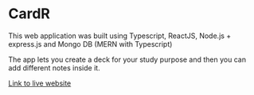 # CardR

This web application was built using Typescript, ReactJS, Node.js + express.js and Mongo DB (MERN with Typescript)

The app lets you create a deck for your study purpose and then you can add different notes inside it. 

[Link to live website](https://cardr.netlify.app/)
